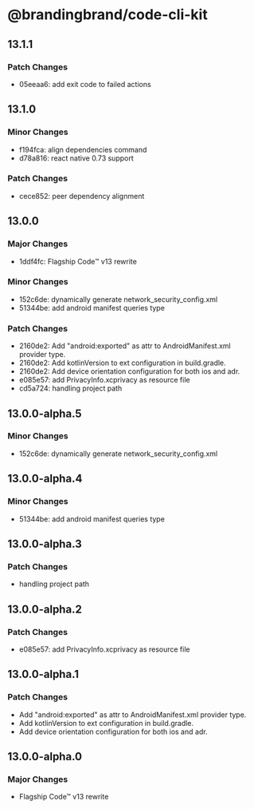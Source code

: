 # @brandingbrand/code-cli-kit

## 13.1.1

### Patch Changes

- 05eeaa6: add exit code to failed actions

## 13.1.0

### Minor Changes

- f194fca: align dependencies command
- d78a816: react native 0.73 support

### Patch Changes

- cece852: peer dependency alignment

## 13.0.0

### Major Changes

- 1ddf4fc: Flagship Code™ v13 rewrite

### Minor Changes

- 152c6de: dynamically generate network_security_config.xml
- 51344be: add android manifest queries type

### Patch Changes

- 2160de2: Add "android:exported" as attr to AndroidManifest.xml provider type.
- 2160de2: Add kotlinVersion to ext configuration in build.gradle.
- 2160de2: Add device orientation configuration for both ios and adr.
- e085e57: add PrivacyInfo.xcprivacy as resource file
- cd5a724: handling project path

## 13.0.0-alpha.5

### Minor Changes

- 152c6de: dynamically generate network_security_config.xml

## 13.0.0-alpha.4

### Minor Changes

- 51344be: add android manifest queries type

## 13.0.0-alpha.3

### Patch Changes

- handling project path

## 13.0.0-alpha.2

### Patch Changes

- e085e57: add PrivacyInfo.xcprivacy as resource file

## 13.0.0-alpha.1

### Patch Changes

- Add "android:exported" as attr to AndroidManifest.xml provider type.
- Add kotlinVersion to ext configuration in build.gradle.
- Add device orientation configuration for both ios and adr.

## 13.0.0-alpha.0

### Major Changes

- Flagship Code™ v13 rewrite
